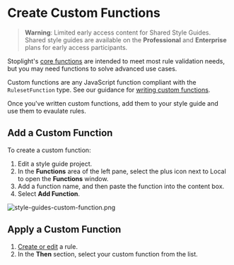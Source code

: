 # Create Custom Functions

<!-- theme: warning -->
>**Warning**:
>Limited early access content for Shared Style Guides. Shared style guides are available on the **Professional** and **Enterprise** plans for early access participants. 

Stoplight's [core functions](https://meta.stoplight.io/docs/spectral/ZG9jOjExNg-core-functions) are intended to meet most rule validation needs, but you may need functions to solve advanced use cases.

Custom functions are any JavaScript function compliant with the `RulesetFunction` type. See our guidance for [writing custom functions](https://meta.stoplight.io/docs/spectral/ZG9jOjI1MTkw-custom-functions#writing-functions). 

Once you've written custom functions, add them to your style guide and use them to evaulate rules. 

<!--Question: Can custom functions be edited once they are published? -->


## Add a Custom Function

To create a custom function:

1. Edit a style guide project. 
2. In the **Functions** area of the left pane, select the plus icon next to Local to open the **Functions** window.
3. Add a function name, and then paste the function into the content box. 
4. Select **Add Function**.

![style-guides-custom-function.png](https://stoplight.io/api/v1/projects/cHJqOjI/images/c1dohr1bY28)

## Apply a Custom Function

1. [Create or edit](c-create-rules.md) a rule.
2. In the **Then** section, select your custom function from the list. 





